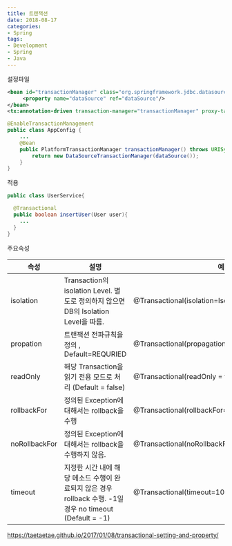```yaml
---
title: 트랜잭션
date: 2018-08-17
categories:
- Spring
tags:
- Development
- Spring
- Java
---
```




설정파일

```xml
<bean id="transactionManager" class="org.springframework.jdbc.datasource.DataSourceTransactionManager">
     <property name="dataSource" ref="dataSource"/>
</bean>
<tx:annotation-driven transaction-manager="transactionManager" proxy-target-class="true"/>
```



```java
@EnableTransactionManagement
public class AppConfig {
    ...
    @Bean
    public PlatformTransactionManager transactionManager() throws URISyntaxException, GeneralSecurityException, ParseException, IOException {
        return new DataSourceTransactionManager(dataSource());
    }
}
```



적용

```java
public class UserService{

  @Transactional
  public boolean insertUser(User user){
    ...
  }
}
```



주요속성

| 속성          | 설명                                                         | 예                                               |
| ------------- | ------------------------------------------------------------ | ------------------------------------------------ |
| isolation     | Transaction의 isolation Level. 별도로 정의하지 않으면 DB의 Isolation Level을 따름. | @Transactional(isolation=Isolation.DEFAULT)      |
| propation     | 트랜잭션 전파규칙을 정의 , Default=REQURIED                  | @Transactional(propagation=Propagation.REQUIRED) |
| readOnly      | 해당 Transaction을 읽기 전용 모드로 처리 (Default = false)   | @Transactional(readOnly = true)                  |
| rollbackFor   | 정의된 Exception에 대해서는 rollback을 수행                  | @Transactional(rollbackFor=Exception.class)      |
| noRollbackFor | 정의된 Exception에 대해서는 rollback을 수행하지 않음.        | @Transactional(noRollbackFor=Exception.class)    |
| timeout       | 지정한 시간 내에 해당 메소드 수행이 완료되지 않은 경우 rollback 수행. -1일 경우 no timeout (Default = -1) | @Transactional(timeout=10)                       |

https://taetaetae.github.io/2017/01/08/transactional-setting-and-property/